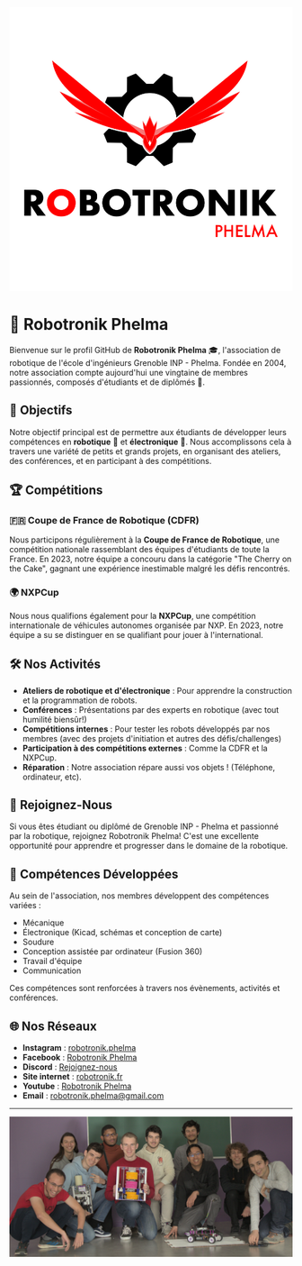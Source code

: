 ![Robotronik](/profile/logonoir.png)

# 🤖 Robotronik Phelma

Bienvenue sur le profil GitHub de **Robotronik Phelma** 🎓, l'association de robotique de l'école d'ingénieurs Grenoble INP - Phelma. Fondée en 2004, notre association compte aujourd'hui une vingtaine de membres passionnés, composés d'étudiants et de diplômés 🎉.

## 🎯 Objectifs

Notre objectif principal est de permettre aux étudiants de développer leurs compétences en **robotique** 🤖 et **électronique** 🔌. Nous accomplissons cela à travers une variété de petits et grands projets, en organisant des ateliers, des conférences, et en participant à des compétitions.

## 🏆 Compétitions

### 🇫🇷 Coupe de France de Robotique (CDFR)

Nous participons régulièrement à la **Coupe de France de Robotique**, une compétition nationale rassemblant des équipes d'étudiants de toute la France. En 2023, notre équipe a concouru dans la catégorie "The Cherry on the Cake", gagnant une expérience inestimable malgré les défis rencontrés.

### 🌍 NXPCup

Nous nous qualifions également pour la **NXPCup**, une compétition internationale de véhicules autonomes organisée par NXP. En 2023, notre équipe a su se distinguer en se qualifiant pour jouer à l'international.

## 🛠️ Nos Activités

- **Ateliers de robotique et d'électronique** : Pour apprendre la construction et la programmation de robots.
- **Conférences** : Présentations par des experts en robotique (avec tout humilité biensûr!)
- **Compétitions internes** : Pour tester les robots développés par nos membres (avec des projets d'initiation et autres des défis/challenges)
- **Participation à des compétitions externes** : Comme la CDFR et la NXPCup.
- **Réparation** : Notre association répare aussi vos objets ! (Téléphone, ordinateur, etc).

## 🤝 Rejoignez-Nous

Si vous êtes étudiant ou diplômé de Grenoble INP - Phelma et passionné par la robotique, rejoignez Robotronik Phelma! C'est une excellente opportunité pour apprendre et progresser dans le domaine de la robotique.

## 💪 Compétences Développées

Au sein de l'association, nos membres développent des compétences variées :

- Mécanique
- Électronique (Kicad, schémas et conception de carte)
- Soudure
- Conception assistée par ordinateur (Fusion 360)
- Travail d'équipe
- Communication

Ces compétences sont renforcées à travers nos évènements, activités et conférences.

## 🌐 Nos Réseaux

- **Instagram** : [robotronik.phelma](https://www.instagram.com/robotronik.phelma)
- **Facebook** : [Robotronik Phelma](https://www.facebook.com/robotronik.phelma)
- **Discord** : [Rejoignez-nous](https://discord.gg/mQtFyjG6)
- **Site internet** : [robotronik.fr](https://robotronik.fr/)
- **Youtube** : [Robotronik Phelma](https://www.youtube.com/channel/UCVaTysbdKTkBWX1XaerWF5g)
- **Email** : [robotronik.phelma@gmail.com](mailto:robotronik.phelma@gmail.com)

---

![Robotronik 2022-2023](/profile/background_members_2023.jpg)

